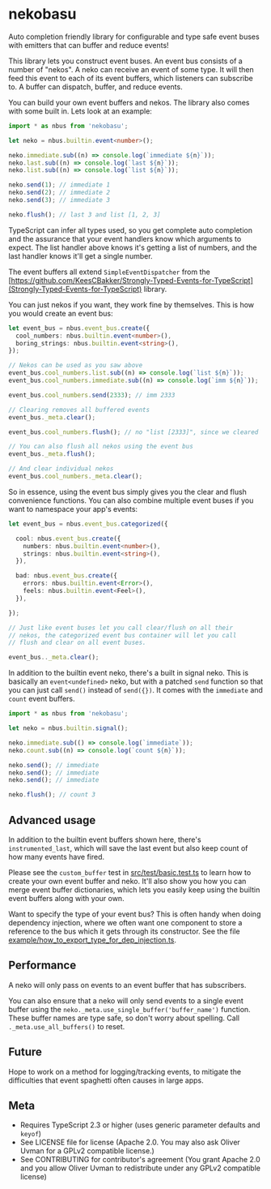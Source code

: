 # nekobasu

Auto completion friendly library for configurable and type safe event buses with emitters that can buffer and reduce events!

This library lets you construct event buses. An event bus consists of a number of "nekos". A neko can receive an event of some type. It will then feed this event to each of its event buffers, which listeners can subscribe to. A buffer can dispatch, buffer, and reduce events.

You can build your own event buffers and nekos. The library also comes with some built in. Lets look at an example:

```typescript
import * as nbus from 'nekobasu';

let neko = nbus.builtin.event<number>();

neko.immediate.sub((n) => console.log(`immediate ${n}`));
neko.last.sub((n) => console.log(`last ${n}`));
neko.list.sub((n) => console.log(`list ${n}`));

neko.send(1); // immediate 1
neko.send(2); // immediate 2
neko.send(3); // immediate 3

neko.flush(); // last 3 and list [1, 2, 3]
```

TypeScript can infer all types used, so you get complete auto completion and the assurance that your event handlers know which arguments to expect. The list handler above knows it's getting a list of numbers, and the last handler knows it'll get a single number.

The event buffers all extend `SimpleEventDispatcher` from the [https://github.com/KeesCBakker/Strongly-Typed-Events-for-TypeScript](Strongly-Typed-Events-for-TypeScript) library.

You can just nekos if you want, they work fine by themselves. This is how you would create an event bus:

```typescript
let event_bus = nbus.event_bus.create({
  cool_numbers: nbus.builtin.event<number>(),
  boring_strings: nbus.builtin.event<string>(),
});

// Nekos can be used as you saw above
event_bus.cool_numbers.list.sub((n) => console.log(`list ${n}`));
event_bus.cool_numbers.immediate.sub((n) => console.log(`imm ${n}`));

event_bus.cool_numbers.send(2333); // imm 2333

// Clearing removes all buffered events
event_bus._meta.clear();

event_bus.cool_numbers.flush(); // no "list [2333]", since we cleared

// You can also flush all nekos using the event bus
event_bus._meta.flush();

// And clear individual nekos
event_bus.cool_numbers._meta.clear();
```

So in essence, using the event bus simply gives you the clear and flush convenience functions. You can also combine multiple event buses if you want to namespace your app's events:

```typescript
let event_bus = nbus.event_bus.categorized({

  cool: nbus.event_bus.create({
    numbers: nbus.builtin.event<number>(),
    strings: nbus.builtin.event<string>(),
  }),

  bad: nbus.event_bus.create({
    errors: nbus.builtin.event<Error>(),
    feels: nbus.builtin.event<Feel>(),
  }),

});

// Just like event buses let you call clear/flush on all their
// nekos, the categorized event bus container will let you call
// flush and clear on all event buses.

event_bus.._meta.clear();
```

In addition to the builtin event neko, there's a built in signal neko. This is basically an `event<undefined>` neko, but with a patched `send` function so that you can just call `send()` instead of `send({})`. It comes with the `immediate` and `count` event buffers.

```typescript
import * as nbus from 'nekobasu';

let neko = nbus.builtin.signal();

neko.immediate.sub(() => console.log(`immediate`));
neko.count.sub((n) => console.log(`count ${n}`));

neko.send(); // immediate
neko.send(); // immediate
neko.send(); // immediate

neko.flush(); // count 3
```

## Advanced usage

In addition to the builtin event buffers shown here, there's `instrumented_last`, which will save the last event but also keep count of how many events have fired.

Please see the `custom_buffer` test in [src/test/basic.test.ts](src/test/basic.test.ts) to learn how to create your own event buffer and neko. It'll also show you how you can merge event buffer dictionaries, which lets you easily keep using the builtin event buffers along with your own.

Want to specify the type of your event bus? This is often handy when doing dependency injection, where we often want one component to store a reference to the bus which it gets through its constructor. See the file [example/how_to_export_type_for_dep_injection.ts](example/how_to_export_type_for_dep_injection.ts).

## Performance

A neko will only pass on events to an event buffer that has subscribers.

You can also ensure that a neko will only send events to a single event buffer using the `neko._meta.use_single_buffer('buffer_name')` function. These buffer names are type safe, so don't worry about spelling. Call `._meta.use_all_buffers()` to reset.

## Future

Hope to work on a method for logging/tracking events, to mitigate the difficulties that event spaghetti often causes in large apps.

## Meta

* Requires TypeScript 2.3 or higher (uses generic parameter defaults and `keyof`)
* See LICENSE file for license (Apache 2.0. You may also ask Oliver Uvman for a GPLv2 compatible license.)
* See CONTRIBUTING for contributor's agreement (You grant Apache 2.0 and you allow Oliver Uvman to redistribute under any GPLv2 compatible license)
